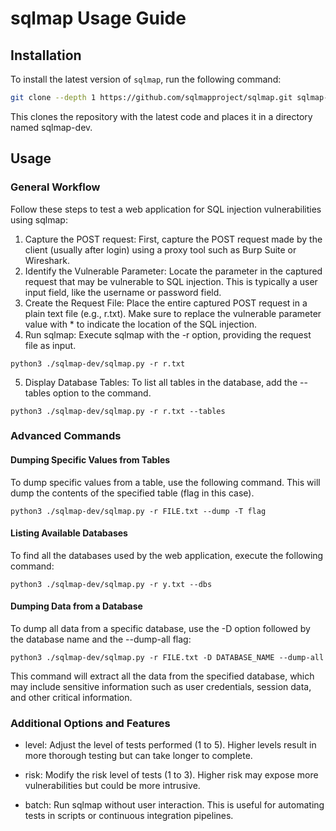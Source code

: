 # sqlmap Usage Guide
## Installation

To install the latest version of `sqlmap`, run the following command:

```bash
git clone --depth 1 https://github.com/sqlmapproject/sqlmap.git sqlmap-dev
```

This clones the repository with the latest code and places it in a directory named sqlmap-dev.
## Usage
### General Workflow

Follow these steps to test a web application for SQL injection vulnerabilities using sqlmap:

1. Capture the POST request: First, capture the POST request made by the client (usually after login) using a proxy tool such as Burp Suite or Wireshark.
2. Identify the Vulnerable Parameter: Locate the parameter in the captured request that may be vulnerable to SQL injection. This is typically a user input field, like the username or password field.
3. Create the Request File: Place the entire captured POST request in a plain text file (e.g., r.txt). Make sure to replace the vulnerable parameter value with * to indicate the location of the SQL injection.
4. Run sqlmap: Execute sqlmap with the -r option, providing the request file as input.
```
python3 ./sqlmap-dev/sqlmap.py -r r.txt
```
5. Display Database Tables: To list all tables in the database, add the --tables option to the command.
```
python3 ./sqlmap-dev/sqlmap.py -r r.txt --tables
```
### Advanced Commands
#### Dumping Specific Values from Tables

To dump specific values from a table, use the following command. This will dump the contents of the specified table (flag in this case).
```
python3 ./sqlmap-dev/sqlmap.py -r FILE.txt --dump -T flag
```
#### Listing Available Databases

To find all the databases used by the web application, execute the following command:
```
python3 ./sqlmap-dev/sqlmap.py -r y.txt --dbs
```
#### Dumping Data from a Database

To dump all data from a specific database, use the -D option followed by the database name and the --dump-all flag:
```
python3 ./sqlmap-dev/sqlmap.py -r FILE.txt -D DATABASE_NAME --dump-all
```
This command will extract all the data from the specified database, which may include sensitive information such as user credentials, session data, and other critical information.
### Additional Options and Features

- level: Adjust the level of tests performed (1 to 5). Higher levels result in more thorough testing but can take longer to complete.

- risk: Modify the risk level of tests (1 to 3). Higher risk may expose more vulnerabilities but could be more intrusive.

- batch: Run sqlmap without user interaction. This is useful for automating tests in scripts or continuous integration pipelines.
